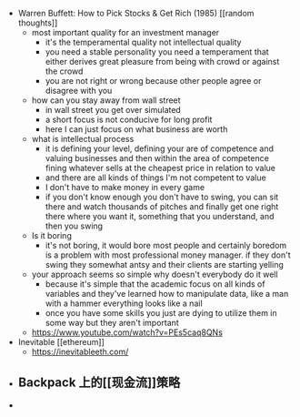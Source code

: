 - Warren Buffett: How to Pick Stocks & Get Rich (1985) [[random thoughts]]
	- most important quality for an investment manager
		- it's the temperamental quality not intellectual quality
		- you need a stable personality you need a temperament that either derives great pleasure from being with crowd or against the crowd
		- you are not right or wrong because other people agree or disagree with you
	- how can you stay away from wall street
		- in wall street you get over simulated
		- a short focus is not conducive for long profit
		- here I can just focus on what business are worth
	- what is intellectual process
		- it is defining your level, defining your are of competence and valuing businesses and then within the area of competence fining whatever sells at the cheapest price in relation to value
		- and there are all kinds of things I'm not competent to value
		- I don't have to make money in every game
		- if you don't know enough you don't have to swing, you can sit there and watch thousands of pitches and finally get one right there where you want it, something that you understand, and then you swing
	- Is it boring
		- it's not boring, it would bore most people and certainly boredom is a problem with most professional money manager. if they don't swing they somewhat antsy and their clients are starting yelling
	- your approach seems so simple why doesn't everybody do it well
		- because it's simple that the academic focus on all kinds of variables and they've learned how to manipulate data, like a man with a hammer everything looks like a nail
		- once you have some skills you just are dying to utilize them in some way but they aren't important
	- https://www.youtube.com/watch?v=PEs5caq8QNs
- Inevitable [[ethereum]]
	- https://inevitableeth.com/
- Backpack 上的[[现金流]]策略
	-
-